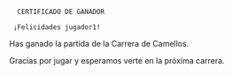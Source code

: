       CERTIFICADO DE GANADOR

     ¡Felicidades jugador1!

Has ganado la partida de la Carrera de Camellos.

Gracias por jugar y esperamos verte en la próxima carrera.
